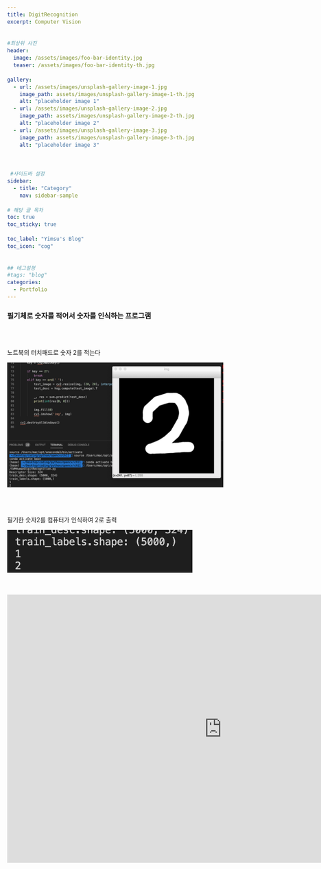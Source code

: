 ```yaml
---
title: DigitRecognition
excerpt: Computer Vision


#최상위 사진
header:
  image: /assets/images/foo-bar-identity.jpg
  teaser: /assets/images/foo-bar-identity-th.jpg

gallery:
  - url: /assets/images/unsplash-gallery-image-1.jpg
    image_path: assets/images/unsplash-gallery-image-1-th.jpg
    alt: "placeholder image 1"
  - url: /assets/images/unsplash-gallery-image-2.jpg
    image_path: assets/images/unsplash-gallery-image-2-th.jpg
    alt: "placeholder image 2"
  - url: /assets/images/unsplash-gallery-image-3.jpg
    image_path: assets/images/unsplash-gallery-image-3-th.jpg
    alt: "placeholder image 3"
    


 #사이드바 설정 
sidebar:
  - title: "Category"
    nav: sidebar-sample

# 해당 글 목차
toc: true
toc_sticky: true

toc_label: "Yimsu's Blog"
toc_icon: "cog"


## 테그설정
#tags: "blog"
categories:
  - Portfolio
---
```


### 필기체로 숫자를 적어서 숫자를 인식하는 프로그램


<br/>
<br/>

노트북의 터치패드로 숫자 2를 적는다
<br/>

![image](/assets/images/portfolio/digit.png)

<br/>
<br/>


필기한 숫자2를 컴퓨터가 인식하여 2로 출력
<br/>

![image](/assets/images/portfolio/digit2.png)


<br/>
<br/>


<iframe width="1000" height="625" src="https://www.youtube.com/embed/etZpWBEeIqk" frameborder="0" allow="accelerometer; autoplay; encrypted-media; gyroscope; picture-in-picture" allowfullscreen></iframe>
